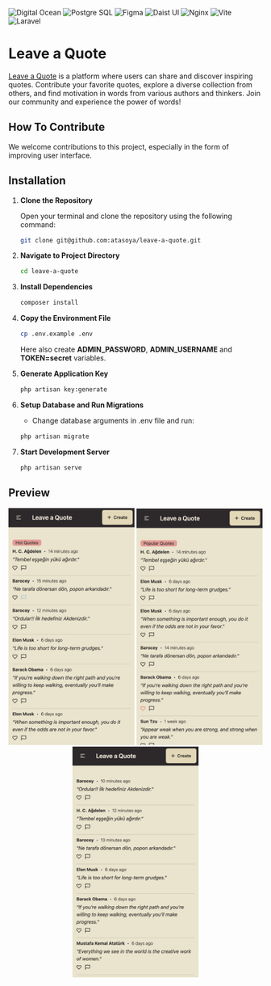 ![Digital Ocean](https://img.shields.io/badge/Digital_Ocean-0080FF?style=for-the-badge&logo=DigitalOcean&logoColor=white)
![Postgre SQL](https://img.shields.io/badge/PostgreSQL-316192?style=for-the-badge&logo=postgresql&logoColor=white)
![Figma](https://img.shields.io/badge/figma-%23F24E1E.svg?style=for-the-badge&logo=figma&logoColor=white)
![Daist UI](https://img.shields.io/badge/daisyUI-1ad1a5?style=for-the-badge&logo=daisyui&logoColor=white)
![Nginx](https://img.shields.io/badge/Nginx-009639?style=for-the-badge&logo=nginx&logoColor=white)
![Vite](https://img.shields.io/badge/Vite-B73BFE?style=for-the-badge&logo=vite&logoColor=FFD62E)
![Laravel](https://img.shields.io/badge/Laravel-FF2D20?style=for-the-badge&logo=laravel&logoColor=white)

# Leave a Quote

[Leave a Quote](https://leaveaquote.atasoy.dev/) is a platform where users can share and discover inspiring quotes. Contribute your favorite quotes, explore a diverse collection from others, and find motivation in words from various authors and thinkers. Join our community and experience the power of words!


## How To Contribute
We welcome contributions to this project, especially in the form of improving user interface.

## Installation

1. **Clone the Repository**

   Open your terminal and clone the repository using the following command:

   ```bash
   git clone git@github.com:atasoya/leave-a-quote.git
   ```
2. **Navigate to Project Directory**
   ```bash
   cd leave-a-quote
   ```
3. **Install Dependencies**
   ```bash
   composer install
   ```
4. **Copy the Environment File**
   ```bash
   cp .env.example .env
   ```
   Here also create **ADMIN_PASSWORD**,
**ADMIN_USERNAME** and 
**TOKEN=secret** variables.
5. **Generate Application Key**
   ```bash
   php artisan key:generate
   ```
6. **Setup Database and Run Migrations**
    - Change database arguments in .env file and run:
   ```bash
   php artisan migrate
   ```
7. **Start Development Server**
   ```bash
   php artisan serve
   ```

## Preview

<p align="center">
    <img src="https://github.com/atasoya/leave-a-quote/blob/main/public/ss1.png" alt="Screen Shot 3" width="250" />
    <img src="https://github.com/atasoya/leave-a-quote/blob/main/public/ss2.png" alt="Screen Shot 1" width="250" />
    <img src="https://github.com/atasoya/leave-a-quote/blob/main/public/ss3.png" alt="Screen Shot 2" width="250" />
</p>

    